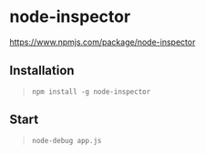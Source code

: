 node-inspector
=============

https://www.npmjs.com/package/node-inspector

## Installation

> `npm install -g node-inspector`

## Start
> `node-debug app.js`
